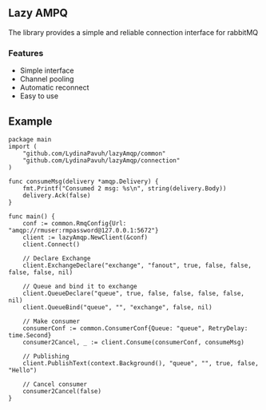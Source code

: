 ## Lazy AMPQ

The library provides a simple and reliable connection interface for rabbitMQ

### Features

* Simple interface
* Channel pooling
* Automatic reconnect
* Easy to use

## Example

```
package main
import (
    "github.com/LydinaPavuh/lazyAmqp/common"
    "github.com/LydinaPavuh/lazyAmqp/connection"
)

func consumeMsg(delivery *amqp.Delivery) {
    fmt.Printf("Consumed 2 msg: %s\n", string(delivery.Body))
    delivery.Ack(false)
}

func main() {
    conf := common.RmqConfig{Url: "amqp://rmuser:rmpassword@127.0.0.1:5672"}
    client := lazyAmqp.NewClient(&conf)
    client.Connect()
    
    // Declare Exchange
    client.ExchangeDeclare("exchange", "fanout", true, false, false, false, false, nil)
    
    // Queue and bind it to exchange
    client.QueueDeclare("queue", true, false, false, false, false, nil)
    client.QueueBind("queue", "", "exchange", false, nil)
    
    // Make consumer
    consumerConf := common.ConsumerConf{Queue: "queue", RetryDelay: time.Second}
    consumer2Cancel, _ := client.Consume(consumerConf, consumeMsg)
    
    // Publishing
    client.PublishText(context.Background(), "queue", "", true, false, "Hello")
    
    // Cancel consumer
    consumer2Cancel(false)
}
```